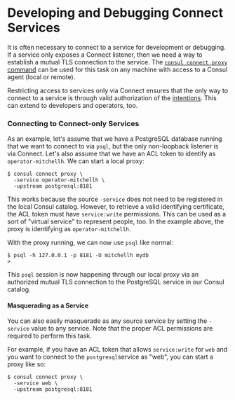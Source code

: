 # Developing and Debugging Connect Services

It is often necessary to connect to a service for development or debugging. If a service only exposes a Connect listener, then we need a way to establish a mutual TLS connection to the service. The [`consul connect proxy` command](https://www.consul.io/docs/commands/connect/proxy.html) can be used for this task on any machine with access to a Consul agent \(local or remote\).

Restricting access to services only via Connect ensures that the only way to connect to a service is through valid authorization of the [intentions](https://www.consul.io/docs/connect/intentions.html). This can extend to developers and operators, too.

### Connecting to Connect-only Services <a id="connecting-to-connect-only-services"></a>

As an example, let's assume that we have a PostgreSQL database running that we want to connect to via `psql`, but the only non-loopback listener is via Connect. Let's also assume that we have an ACL token to identify as `operator-mitchellh`. We can start a local proxy:

```text
$ consul connect proxy \
  -service operator-mitchellh \
  -upstream postgresql:8181
```

This works because the source `-service` does not need to be registered in the local Consul catalog. However, to retrieve a valid identifying certificate, the ACL token must have `service:write` permissions. This can be used as a sort of "virtual service" to represent people, too. In the example above, the proxy is identifying as `operator-mitchellh`.

With the proxy running, we can now use `psql` like normal:

```text
$ psql -h 127.0.0.1 -p 8181 -U mitchellh mydb
>
```

This `psql` session is now happening through our local proxy via an authorized mutual TLS connection to the PostgreSQL service in our Consul catalog.

#### Masquerading as a Service <a id="masquerading-as-a-service"></a>

You can also easily masquerade as any source service by setting the `-service` value to any service. Note that the proper ACL permissions are required to perform this task.

For example, if you have an ACL token that allows `service:write` for `web` and you want to connect to the `postgresql`service as "web", you can start a proxy like so:

```text
$ consul connect proxy \
  -service web \
  -upstream postgresql:8181
```

